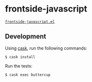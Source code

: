 # frontside-javascript

[`frontside-javascript.el`](./frontside-javascript.el)

## Development

Using [cask][], run the following commands:

```
$ cask install
```

Run the tests:

``` text
$ cask exec buttercup
```

[cask]: https://cask.readthedocs.io/
